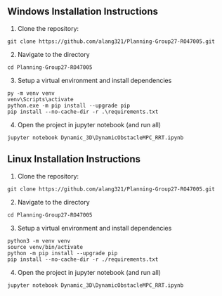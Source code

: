 ## Windows Installation Instructions
1. Clone the repository:

```
git clone https://github.com/alang321/Planning-Group27-RO47005.git
```

2. Navigate to the directory
```
cd Planning-Group27-RO47005
```

3. Setup a virtual environment and install dependencies
```
py -m venv venv
venv\Scripts\activate
python.exe -m pip install --upgrade pip
pip install --no-cache-dir -r .\requirements.txt
```

4. Open the project in jupyter notebook (and run all)
```
jupyter notebook Dynamic_3D\DynamicObstacleMPC_RRT.ipynb
```

## Linux Installation Instructions
1. Clone the repository:

```
git clone https://github.com/alang321/Planning-Group27-RO47005.git
```

2. Navigate to the directory
```
cd Planning-Group27-RO47005
```

3. Setup a virtual environment and install dependencies
```
python3 -m venv venv
source venv/bin/activate
python -m pip install --upgrade pip
pip install --no-cache-dir -r ./requirements.txt
```

4. Open the project in jupyter notebook (and run all)
```
jupyter notebook Dynamic_3D\DynamicObstacleMPC_RRT.ipynb
```
